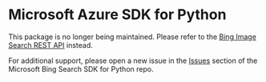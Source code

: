 # Microsoft Azure SDK for Python

This package is no longer being maintained. Please refer to the [Bing Image Search REST API](https://learn.microsoft.com/bing/search-apis/bing-image-search/quickstarts/rest/python) instead.

For additional support, please open a new issue in the [Issues](https://github.com/microsoft/bing-search-sdk-for-python/issues) section of the Microsoft Bing Search SDK for Python repo.
